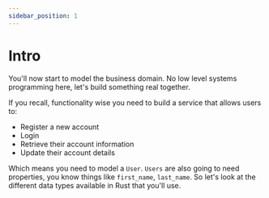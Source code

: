 ```yaml
---
sidebar_position: 1
---
```


# Intro

You'll now start to model the business domain. No low level systems programming here, let's build something real together.

If you recall, functionality wise you need to build a service that allows users to:

- Register a new account
- Login
- Retrieve their account information
- Update their account details

Which means you need to model a `User`. `Users` are also going to need properties, you know things like `first_name`, `last_name`. So let's look at the different data types available in Rust that you'll use.